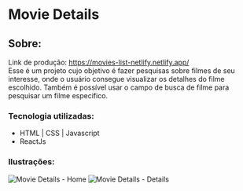 # Movie Details

## Sobre: 
Link de produção: https://movies-list-netlify.netlify.app/
<br />
Esse é um projeto cujo objetivo é fazer pesquisas sobre filmes de seu interesse, onde o usuário consegue visualizar os detalhes do filme escolhido. Também é possível usar o campo de busca 
de filme para pesquisar um filme especifico.

### Tecnologia utilizadas:
- HTML | CSS | Javascript
- ReactJs 

### Ilustrações: 
![Movie Details - Home](https://user-images.githubusercontent.com/102693577/235351734-beb6222d-b6cd-4ecc-a0b2-dffe259783a7.png)
![Movie Details - Details](https://user-images.githubusercontent.com/102693577/235351772-7982e7ed-f968-4504-b83e-d83938586596.png)
